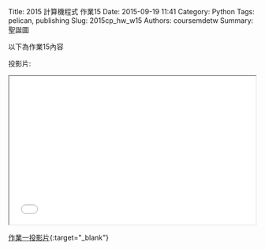 Title: 2015 計算機程式 作業15
Date: 2015-09-19 11:41
Category: Python
Tags: pelican, publishing
Slug: 2015cp_hw_w15
Authors: coursemdetw
Summary: 聖誕圖

以下為作業15內容

投影片:

<iframe src="40423113_cp_w15_p.html" width="500" height="300"></iframe>

[作業一投影片](40423113_cp_w15_p.html){:target="_blank"}



<!-- 導入 brython.js -->

<script type="text/javascript" src="js/Brython3.2.3-20151122-082712/brython.js"></script>

<!-- 啟動 brython() -->

<script>
window.onload=function(){
brython(1);
}
</script>

<!-- 以下利用 Brython 程式執行繪圖 -->

<canvas id="plotarea" width="300" height="200"></canvas>

<script type="text/python3">
# 導入 doc
from browser import document as doc
from browser import console
import math

# 準備繪圖畫布
canvas = doc["plotarea"]
ctx = canvas.getContext("2d")

# 開始畫直線
ctx.beginPath()
ctx.lineWidth = 1
ctx.moveTo(50, 0)
ctx.lineTo(30, 30)
ctx.strokeStyle = "#FF0000"
ctx.stroke()

ctx.beginPath()
ctx.lineWidth = 1
ctx.moveTo(50, 0)
ctx.lineTo(70, 30)
ctx.strokeStyle = "#0000ff"
ctx.stroke()

ctx.beginPath()
ctx.lineWidth = 1
ctx.moveTo(30,30)
ctx.lineTo(45, 30)
ctx.strokeStyle = "#0000ff"
ctx.stroke() 

ctx.beginPath()
ctx.lineWidth = 1
ctx.moveTo(70,30)
ctx.lineTo(55, 30)
ctx.strokeStyle = "#FF0000"
ctx.stroke()

ctx.beginPath()
ctx.lineWidth = 1
ctx.moveTo(45,30)
ctx.lineTo(20, 65)
ctx.strokeStyle = "#0000ff"
ctx.stroke() 

ctx.beginPath()
ctx.lineWidth = 1
ctx.moveTo(55,30)
ctx.lineTo(80, 65)
ctx.strokeStyle = "#FF0000"
ctx.stroke() 

ctx.beginPath()
ctx.lineWidth = 1
ctx.moveTo(20,65)
ctx.lineTo(40, 65)
ctx.strokeStyle = "#FF0000"
ctx.stroke() 

ctx.beginPath()
ctx.lineWidth = 1
ctx.moveTo(80,65)
ctx.lineTo(60, 65)
ctx.strokeStyle = "#0000ff"
ctx.stroke()

ctx.beginPath()
ctx.lineWidth = 1
ctx.moveTo(40,65)
ctx.lineTo(10, 105)
ctx.strokeStyle = "#0000ff"
ctx.stroke() 

ctx.beginPath()
ctx.lineWidth = 1
ctx.moveTo(60,65)
ctx.lineTo(90, 105)
ctx.strokeStyle = "#FF0000"
ctx.stroke()

ctx.beginPath()
ctx.lineWidth = 1
ctx.moveTo(10,105)
ctx.lineTo(40, 105)
ctx.strokeStyle = "#FF0000"
ctx.stroke() 

ctx.beginPath()
ctx.lineWidth = 1
ctx.moveTo(90,105)
ctx.lineTo(60, 105)
ctx.strokeStyle = "#0000ff"
ctx.stroke()

ctx.beginPath()
ctx.lineWidth = 1
ctx.moveTo(40,105)
ctx.lineTo(40, 135)
ctx.strokeStyle = "#FF0000"
ctx.stroke() 

ctx.beginPath()
ctx.lineWidth = 1
ctx.moveTo(60,105)
ctx.lineTo(60, 135)
ctx.strokeStyle = "#0000ff"
ctx.stroke()

ctx.beginPath()
ctx.lineWidth = 1
ctx.moveTo(60,135)
ctx.lineTo(40, 135)
ctx.strokeStyle = "#000000"
ctx.stroke()

x = 100
y = 100

</script>